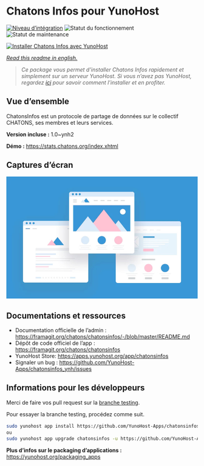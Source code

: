 <!--
N.B.: This README was automatically generated by https://github.com/YunoHost/apps/tree/master/tools/readme_generator
It shall NOT be edited by hand.
-->

# Chatons Infos pour YunoHost

[![Niveau d’intégration](https://dash.yunohost.org/integration/chatonsinfos.svg)](https://dash.yunohost.org/appci/app/chatonsinfos) ![Statut du fonctionnement](https://ci-apps.yunohost.org/ci/badges/chatonsinfos.status.svg) ![Statut de maintenance](https://ci-apps.yunohost.org/ci/badges/chatonsinfos.maintain.svg)

[![Installer Chatons Infos avec YunoHost](https://install-app.yunohost.org/install-with-yunohost.svg)](https://install-app.yunohost.org/?app=chatonsinfos)

*[Read this readme in english.](./README.md)*

> *Ce package vous permet d’installer Chatons Infos rapidement et simplement sur un serveur YunoHost.
Si vous n’avez pas YunoHost, regardez [ici](https://yunohost.org/#/install) pour savoir comment l’installer et en profiter.*

## Vue d’ensemble

ChatonsInfos est un protocole de partage de données sur le collectif CHATONS, ses membres et leurs services.


**Version incluse :** 1.0~ynh2

**Démo :** https://stats.chatons.org/index.xhtml

## Captures d’écran

![Capture d’écran de Chatons Infos](./doc/screenshots/example.jpg)

## Documentations et ressources

* Documentation officielle de l’admin : <https://framagit.org/chatons/chatonsinfos/-/blob/master/README.md>
* Dépôt de code officiel de l’app : <https://framagit.org/chatons/chatonsinfos>
* YunoHost Store: <https://apps.yunohost.org/app/chatonsinfos>
* Signaler un bug : <https://github.com/YunoHost-Apps/chatonsinfos_ynh/issues>

## Informations pour les développeurs

Merci de faire vos pull request sur la [branche testing](https://github.com/YunoHost-Apps/chatonsinfos_ynh/tree/testing).

Pour essayer la branche testing, procédez comme suit.

``` bash
sudo yunohost app install https://github.com/YunoHost-Apps/chatonsinfos_ynh/tree/testing --debug
ou
sudo yunohost app upgrade chatonsinfos -u https://github.com/YunoHost-Apps/chatonsinfos_ynh/tree/testing --debug
```

**Plus d’infos sur le packaging d’applications :** <https://yunohost.org/packaging_apps>